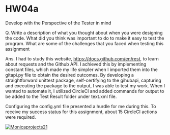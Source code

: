 # HW04a
Develop with the Perspective of the Tester in mind

Q. Write a description of what you thought about when you were designing the code. What did you think was important to do to make it easy to test the program. What are some of the challenges that you faced when testing this assignment

Ans. I had to study this website, https://docs.github.com/en/rest, to learn about requests and the Github API. I achieved this by implementing constant files, which made my life simpler when I imported them into the gitapi.py file to obtain the desired outcomes. By developing a straightforward unittest package, self-certifying to the gihubapi, capturing and executing the package to the output, I was able to test my work. When I wanted to automate it, I utilized CircleCI and added commands for output to be added to the Test Result folder under text.xml file.

Configuring the config.yml file presented a hurdle for me during this. To receive my success status for this assignment, about 15 CircleCI actions were required.

[![Monicaprojects21](https://circleci.com/gh/Monicaprojects21/HW04a.svg?style=svg)](https://app.circleci.com/pipelines/github/Monicaprojects21/HW04a?branch=main&filter=all)
